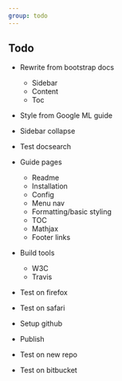 ```yaml
---
group: todo
---
```


## Todo

* Rewrite from bootstrap docs
  * Sidebar
  * Content 
  * Toc 
* Style from Google ML guide
* Sidebar collapse
* Test docsearch

* Guide pages
  * Readme
  * Installation
  * Config
  * Menu nav
  * Formatting/basic styling
  * TOC
  * Mathjax
  * Footer links

* Build tools
  * W3C
  * Travis

* Test on firefox
* Test on safari
* Setup github
* Publish
* Test on new repo
* Test on bitbucket
